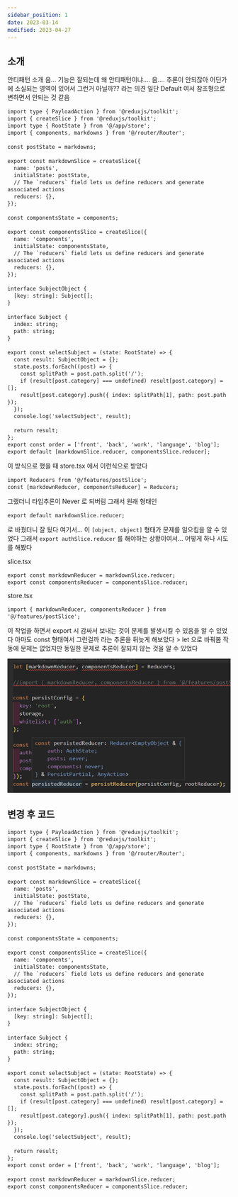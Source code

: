 ```yaml
---
sidebar_position: 1
date: 2023-03-14
modified: 2023-04-27
---
```


## 소개

안티패턴 소개
음... 기능은 잘되는데 왜 안티패턴이냐.... 음....
추론이 안되잖아 어딘가에 소실되는 영역이 있어서 그런거 아닐까?? 라는 의견
일단 Default 여서 참조형으로 변하면서 안되는 것 같음

```tsx
import type { PayloadAction } from '@reduxjs/toolkit';
import { createSlice } from '@reduxjs/toolkit';
import type { RootState } from '@/app/store';
import { components, markdowns } from '@/router/Router';

const postState = markdowns;

export const markdownSlice = createSlice({
  name: 'posts',
  initialState: postState,
  // The `reducers` field lets us define reducers and generate associated actions
  reducers: {},
});

const componentsState = components;

export const componentsSlice = createSlice({
  name: 'components',
  initialState: componentsState,
  // The `reducers` field lets us define reducers and generate associated actions
  reducers: {},
});

interface SubjectObject {
  [key: string]: Subject[];
}

interface Subject {
  index: string;
  path: string;
}

export const selectSubject = (state: RootState) => {
  const result: SubjectObject = {};
  state.posts.forEach((post) => {
    const splitPath = post.path.split('/');
    if (result[post.category] === undefined) result[post.category] = [];
    result[post.category].push({ index: splitPath[1], path: post.path });
  });
  console.log('selectSubject', result);

  return result;
};
export const order = ['front', 'back', 'work', 'language', 'blog'];
export default [markdownSlice.reducer, componentsSlice.reducer];
```

이 방식으로 했을 때
store.tsx 에서 이런식으로 받았다

```tsx
import Reducers from '@/features/postSlice';
const [markdownReducer, componentsReducer] = Reducers;
```

그랬더니 타입추론이 Never 로 되버림
그래서 원래 형태인

```tsx
export default markdownSlice.reducer;
```

로 바꿨더니 잘 됬다 여기서...
이 `[object, object]` 형태가 문제를 일으킴을 알 수 있었다
그래서
`export authSlice.reducer` 를 해야하는 상황이여서... 어떻게 하나 시도를 해봤다

slice.tsx

```tsx
export const markdownReducer = markdownSlice.reducer;
export const componentsReducer = componentsSlice.reducer;
```

store.tsx

```
import { markdownReducer, componentsReducer } from '@/features/postSlice';
```

이 작업을 하면서 export 시 감싸서 보내는 것이 문제를 발생시킬 수 있음을 알 수 있었다
아마도 const 형태여서 그런걸까 라는 추론을 뒤늦게 해보았다 > let 으로 바꿔봄
작동에 문제는 없었지만
동일한 문제로 추론이 잘되지 않는 것을 알 수 있었다

![](file/01-array-export-anti-patten.png)

## 변경 후 코드

```tsx
import type { PayloadAction } from '@reduxjs/toolkit';
import { createSlice } from '@reduxjs/toolkit';
import type { RootState } from '@/app/store';
import { components, markdowns } from '@/router/Router';

const postState = markdowns;

export const markdownSlice = createSlice({
  name: 'posts',
  initialState: postState,
  // The `reducers` field lets us define reducers and generate associated actions
  reducers: {},
});

const componentsState = components;

export const componentsSlice = createSlice({
  name: 'components',
  initialState: componentsState,
  // The `reducers` field lets us define reducers and generate associated actions
  reducers: {},
});

interface SubjectObject {
  [key: string]: Subject[];
}

interface Subject {
  index: string;
  path: string;
}

export const selectSubject = (state: RootState) => {
  const result: SubjectObject = {};
  state.posts.forEach((post) => {
    const splitPath = post.path.split('/');
    if (result[post.category] === undefined) result[post.category] = [];
    result[post.category].push({ index: splitPath[1], path: post.path });
  });
  console.log('selectSubject', result);

  return result;
};
export const order = ['front', 'back', 'work', 'language', 'blog'];

export const markdownReducer = markdownSlice.reducer;
export const componentsReducer = componentsSlice.reducer;
```
